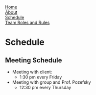 [Home](./README.md)  
[About](./About.md)  
[Schedule](./Schedule.md)   
[Team Roles and Rules](./RolesRules.md)  

# Schedule

## Meeting Schedule

- Meeting with client:
    - 1:30 pm every Friday
- Meeting with group and Prof. Pozefsky
    - 12:30 pm every Thursday

